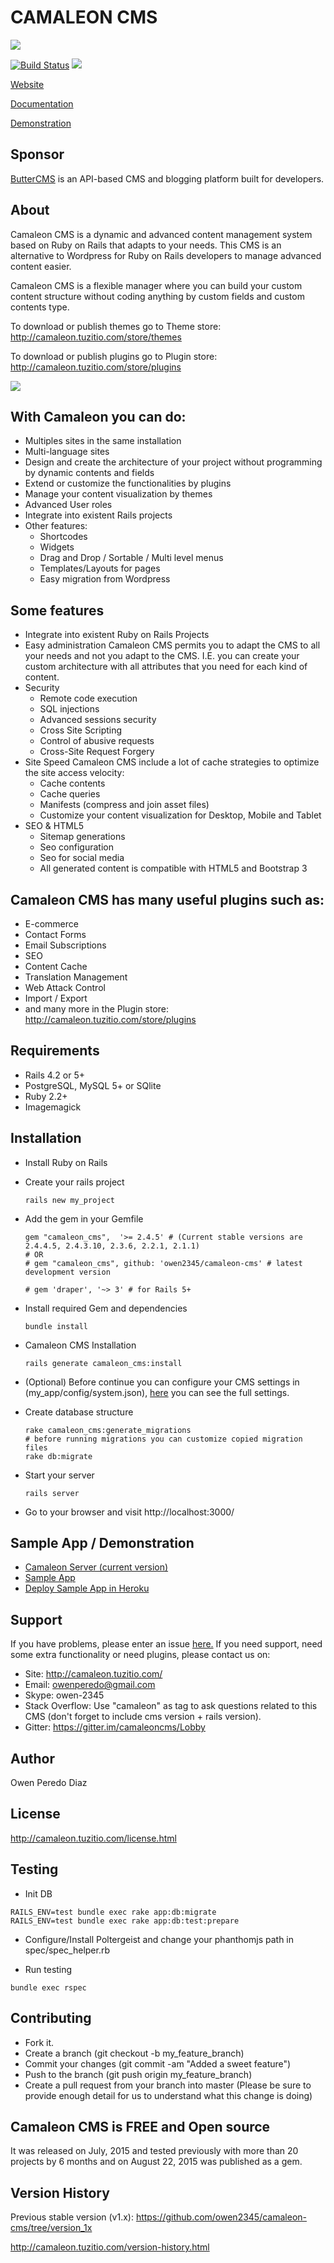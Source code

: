 # CAMALEON CMS

![](http://camaleon.tuzitio.com/media/132/logo2.png)

[![Build Status](https://travis-ci.org/owen2345/camaleon-cms.svg?branch=master)](https://travis-ci.org/owen2345/camaleon-cms)
![](https://img.shields.io/badge/Support-Immediate-green.svg)

[Website](http://camaleon.tuzitio.com/)

[Documentation](http://camaleon.tuzitio.com/docs.html)

[Demonstration](http://camaleon.tuzitio.com/plugins/demo_manage/)

## Sponsor

[ButterCMS](https://buttercms.com/?utm_source=github&utm_medium=sponsorship-link&utm_campaign=camaleon) is an API-based CMS and blogging platform built for developers.

## About

Camaleon CMS is a dynamic and advanced content management system based on Ruby on Rails that adapts to your needs. This CMS is an alternative to Wordpress for Ruby on Rails developers to manage advanced content easier.

Camaleon CMS is a flexible manager where you can build your custom content structure without coding anything by custom fields and custom contents type.

To download or publish themes go to Theme store:
http://camaleon.tuzitio.com/store/themes

To download or publish plugins go to Plugin store:
http://camaleon.tuzitio.com/store/plugins

![](screenshot.png)

## With Camaleon you can do:
* Multiples sites in the same installation
* Multi-language sites
* Design and create the architecture of your project without programming by dynamic contents and fields
* Extend or customize the functionalities by plugins
* Manage your content visualization by themes
* Advanced User roles
* Integrate into existent Rails projects
* Other features:
  - Shortcodes
  - Widgets
  - Drag and Drop / Sortable / Multi level menus
  - Templates/Layouts for pages
  - Easy migration from Wordpress

## Some features
* Integrate into existent Ruby on Rails Projects
* Easy administration
  Camaleon CMS permits you to adapt the CMS to all your needs and not you adapt to the CMS.
I.E. you can create your custom architecture with all attributes that you need for each kind of content.
* Security
  - Remote code execution
  - SQL injections
  - Advanced sessions security
  - Cross Site Scripting
  - Control of abusive requests
  - Cross-Site Request Forgery
* Site Speed
  Camaleon CMS include a lot of cache strategies to optimize the site access velocity:
    - Cache contents
    - Cache queries
    - Manifests (compress and join asset files)
    - Customize your content visualization for Desktop, Mobile and Tablet
* SEO & HTML5
  - Sitemap generations
  - Seo configuration
  - Seo for social media
  - All generated content is compatible with HTML5 and Bootstrap 3

## Camaleon CMS has many useful plugins such as:
* E-commerce
* Contact Forms
* Email Subscriptions
* SEO
* Content Cache
* Translation Management
* Web Attack Control
* Import / Export
* and many more in the Plugin store: http://camaleon.tuzitio.com/store/plugins

## Requirements
* Rails 4.2 or 5+
* PostgreSQL, MySQL 5+ or SQlite
* Ruby 2.2+
* Imagemagick

## Installation
* Install Ruby on Rails
* Create your rails project

  ```
  rails new my_project
  ```
* Add the gem in your Gemfile 

  ```
  gem "camaleon_cms",  '>= 2.4.5' # (Current stable versions are 2.4.4.5, 2.4.3.10, 2.3.6, 2.2.1, 2.1.1)
  # OR
  # gem "camaleon_cms", github: 'owen2345/camaleon-cms' # latest development version

  # gem 'draper', '~> 3' # for Rails 5+
  ```

* Install required Gem and dependencies

  ```
  bundle install
  ```
* Camaleon CMS Installation

  ```
  rails generate camaleon_cms:install
  ```
* (Optional) Before continue you can configure your CMS settings in (my_app/config/system.json), [here](config/system.json) you can see the full settings.
* Create database structure
  ```
  rake camaleon_cms:generate_migrations
  # before running migrations you can customize copied migration files
  rake db:migrate
  ```

* Start your server

  ```
  rails server
  ```

* Go to your browser and visit http://localhost:3000/

## Sample App / Demonstration
* [Camaleon Server (current version)](http://camaleon.tuzitio.com/plugins/demo_manage/)
* [Sample App](https://github.com/owen2345/Camaleon-CMS-Sample)
* [Deploy Sample App in Heroku](https://heroku.com/deploy?template=https://github.com/owen2345/Camaleon-CMS-Sample)

## Support
If you have problems, please enter an issue [here.](https://github.com/owen2345/camaleon-cms/issues)
If you need support, need some extra functionality or need plugins, please contact us on:
* Site: http://camaleon.tuzitio.com/
* Email: owenperedo@gmail.com
* Skype: owen-2345
* Stack Overflow: Use "camaleon" as tag to ask questions related to this CMS (don't forget to include cms version + rails version).
* Gitter: https://gitter.im/camaleoncms/Lobby

## Author
Owen Peredo Diaz

## License
http://camaleon.tuzitio.com/license.html

## Testing
* Init DB
```
RAILS_ENV=test bundle exec rake app:db:migrate
RAILS_ENV=test bundle exec rake app:db:test:prepare
```
* Configure/Install Poltergeist and change your phanthomjs path in spec/spec_helper.rb

* Run testing
```
bundle exec rspec
```

## Contributing
* Fork it.
* Create a branch (git checkout -b my_feature_branch)
* Commit your changes (git commit -am "Added a sweet feature")
* Push to the branch (git push origin my_feature_branch)
* Create a pull request from your branch into master (Please be sure to provide enough detail for us to understand what this change is doing)

## Camaleon CMS is FREE and Open source
It was released on July, 2015 and tested previously with more than 20 projects by 6 months and on August 22, 2015 was published as a gem.

## Version History
Previous stable version (v1.x): https://github.com/owen2345/camaleon-cms/tree/version_1x

http://camaleon.tuzitio.com/version-history.html
